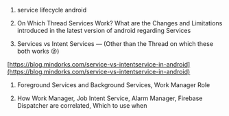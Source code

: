 1. service lifecycle android

1. On Which Thread Services Work? What are the Changes and Limitations introduced in the latest version of android regarding Services

1. Services vs Intent Services — (Other than the Thread on which these both works 😜)

[https://blog.mindorks.com/service-vs-intentservice-in-android](https://blog.mindorks.com/service-vs-intentservice-in-android)

1. Foreground Services and Background Services, Work Manager Role

1. How Work Manager, Job Intent Service, Alarm Manager, Firebase Dispatcher are correlated, Which to use when
